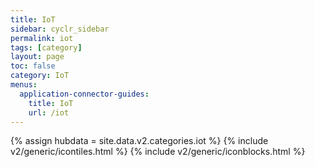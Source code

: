 ```yaml
---
title: IoT
sidebar: cyclr_sidebar
permalink: iot
tags: [category]
layout: page
toc: false
category: IoT
menus:
  application-connector-guides:
    title: IoT
    url: /iot
---
```

{% assign hubdata = site.data.v2.categories.iot %}
{% include v2/generic/icontiles.html %}	
{% include v2/generic/iconblocks.html %}	